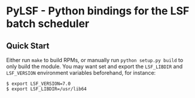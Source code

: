 PyLSF - Python bindings for the LSF batch scheduler
===================================================

Quick Start
-----------

Either run `make` to build RPMs, or manually run `python setup.py build` to only
build the module. You may want set and export the `LSF_LIBDIR` and `LSF_VERSION`
environment variables beforehand, for instance:

    $ export LSF_VERSION=7.0
    $ export LSF_LIBDIR=/usr/lib64
